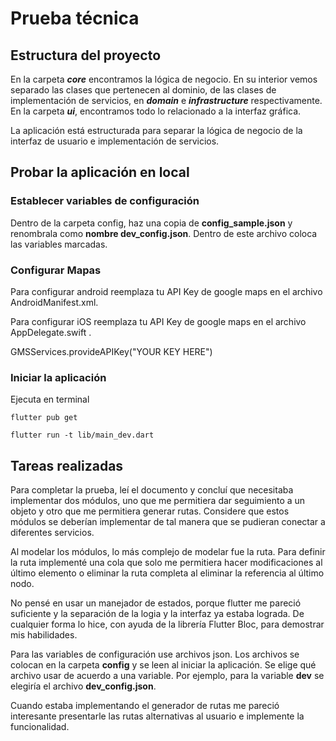 # Prueba técnica

## Estructura del proyecto

En la carpeta ***core*** encontramos la lógica de negocio. En su interior vemos separado las clases que pertenecen al dominio, de las clases de implementación de servicios, en ***domain*** e ***infrastructure*** respectivamente. En la carpeta ***ui***, encontramos todo lo relacionado a la interfaz gráfica.

La aplicación está estructurada para separar la lógica de negocio de la interfaz de usuario e implementación de servicios.

## Probar la aplicación en local

### Establecer variables de configuración
Dentro de la carpeta config, haz una copia de **config_sample.json** y renombrala como **nombre dev_config.json**. Dentro de este archivo coloca las variables marcadas.

### Configurar Mapas
Para configurar android reemplaza tu API Key de google maps en el archivo AndroidManifest.xml.

<meta-data android:name="com.google.android.geo.API_KEY" android:value="YOUR KEY HERE"/>

Para configurar iOS reemplaza tu API Key de google maps en el archivo AppDelegate.swift .

GMSServices.provideAPIKey("YOUR KEY HERE")

### Iniciar la aplicación

Ejecuta en terminal
```shell
flutter pub get
```

```shell
flutter run -t lib/main_dev.dart
```

## Tareas realizadas

Para completar la prueba, leí el documento y concluí que necesitaba implementar dos módulos, uno que me permitiera dar seguimiento a un objeto y otro que me permitiera generar rutas. Considere que estos módulos se deberían implementar de tal manera que se pudieran conectar a diferentes servicios.

Al modelar los módulos, lo más complejo de modelar fue la ruta. Para definir la ruta implementé una cola que solo me permitiera hacer modificaciones al último elemento o eliminar la ruta completa al eliminar la referencia al último nodo.

No pensé en usar un manejador de estados, porque flutter me pareció suficiente y la separación de la logia y la interfaz ya estaba lograda. De cualquier forma lo hice, con ayuda de la librería Flutter Bloc, para demostrar mis habilidades.

Para las variables de configuración use archivos json. Los archivos se colocan en la carpeta **config** y se leen al iniciar la aplicación. Se elige qué archivo usar de acuerdo a una variable. Por ejemplo, para la variable **dev** se elegiría el archivo **dev_config.json**.

Cuando estaba implementando el generador de rutas me pareció interesante presentarle las rutas alternativas al usuario e implemente la funcionalidad.
